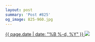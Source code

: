```yaml
---
layout: post
summary: 'Post #825'
og_image: 825-960.jpg
---
```


<p>
 <time>
  <a href="/825">
   {{ page.date | date: "%B %-d, %Y" }}
  </a>
 </time>
 <a href="/825">
  <img sizes="(min-width: 700px) 50vw, calc(100vw - 2rem)" src="{{ site.assets_url }}/825-480.jpg" srcset="{{ site.assets_url }}/825-240.jpg 240w, {{ site.assets_url }}/825-480.jpg 480w, {{ site.assets_url }}/825-720.jpg 720w, {{ site.assets_url }}/825-960.jpg 960w"/>
 </a>
</p>
